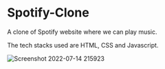 # Spotify-Clone
A clone of Spotify website where we can play music. 

The tech stacks used are HTML, CSS and Javascript.

![Screenshot 2022-07-14 215923](https://user-images.githubusercontent.com/101161240/179032329-dacb5208-761e-4ce9-83e2-23e3ef247c2d.png)
